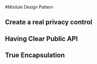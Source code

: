 #Module Design Pattern

## Create a real privacy control
## Having Clear Public API
## True Encapsulation
